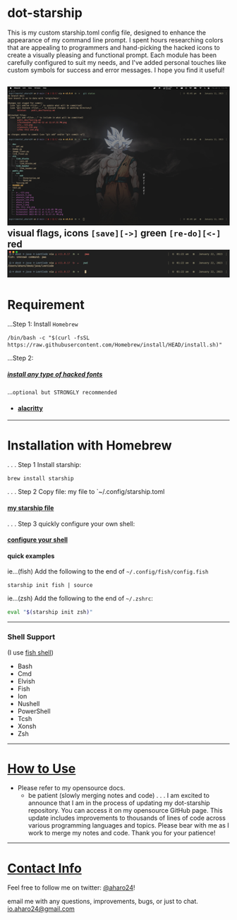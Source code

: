 # dot-starship
This is my custom starship.toml config file, designed to enhance the appearance of my command line prompt. I spent hours researching colors that are appealing to programmers and hand-picking the hacked icons to create a visually pleasing and functional prompt. Each module has been carefully configured to suit my needs, and I've added personal touches like custom symbols for success and error messages. I hope you find it useful!

![](z/starship-alacritty.png)
visual flags, icons
`[save][->]` green 
`[re-do][<-]` red 
![](z/starship-visual-errors.png)
---

# Requirement
...Step 1:
	Install `Homebrew`
```brew
/bin/bash -c "$(curl -fsSL https://raw.githubusercontent.com/Homebrew/install/HEAD/install.sh)"
```

...Step 2:
##### [install any type of hacked fonts](https://www.nerdfonts.com/font-downloads)


...`optional but STRONGLY recommended`
- #### [alacritty](https://github.com/aharo24/dot-alacritty)

---

# Installation with Homebrew
.
.
.
Step 1
Install starship: 
``` brew
brew install starship
```
.
.
.
Step 2 
Copy file:
my file to  `~/.config/starship.toml

#### [my starship file](https://github.com/aharo24/dot-starship/blob/main/resources/aharo24-starship.toml)
.
.
.
Step 3
quickly configure your own shell:

#### [configure your shell](https://starship.rs/guide/#step-2-setup-your-shell-to-use-starship)

#### quick examples 
ie...(fish)
Add the following to the end of `~/.config/fish/config.fish`
``` fish
starship init fish | source
```

ie...(zsh)
Add the following to the end of `~/.zshrc`:
``` zsh
eval "$(starship init zsh)"
```


---

### Shell Support
(I use [fish shell](https://fishshell.com/))

- Bash
- Cmd
- Elvish
- Fish
- Ion
- Nushell
- PowerShell
- Tcsh
- Xonsh
- Zsh

---


# [How to Use](https://github.com/aharo24/opensource/tree/main/dotfiles) 
- Please refer to my opensource docs.
	- be patient (slowly merging notes and code)
.
.
.
I am excited to announce that I am in the process of updating my dot-starship repository. You can access it on my opensource GitHub page. This update includes improvements to thousands of lines of code across various programming languages and topics. Please bear with me as I work to merge my notes and code. Thank you for your patience!


---

# [Contact Info](https://github.com/aharo24/opensource)

Feel free to follow me on twitter: [@aharo24](https://www.twitter.com/aharo24)!

email me with any questions, improvements, bugs, or just to chat.
io.aharo24@gmail.com




















